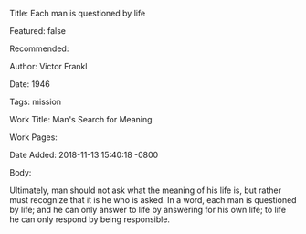 Title: Each man is questioned by life

Featured: false

Recommended: 

Author: Victor Frankl

Date: 1946

Tags: mission

Work Title: Man's Search for Meaning

Work Pages:  

Date Added: 2018-11-13 15:40:18 -0800

Body:

Ultimately, man should not ask what the meaning of his life is, but rather must recognize that it is he who is asked. In a word, each man is questioned by life; and he can only answer to life by answering for his own life; to life he can only respond by being responsible.


